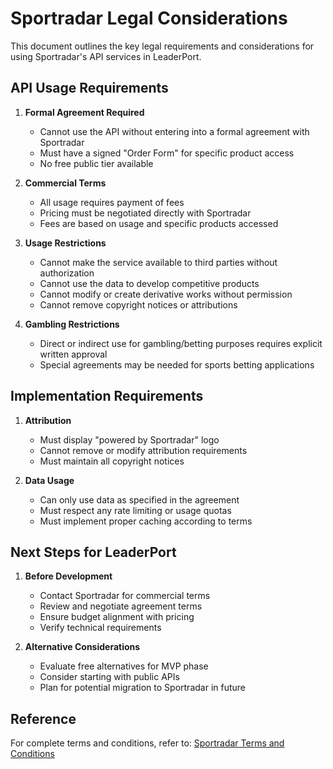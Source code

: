 # Sportradar Legal Considerations

This document outlines the key legal requirements and considerations for using Sportradar's API services in LeaderPort.

## API Usage Requirements

1. **Formal Agreement Required**
   - Cannot use the API without entering into a formal agreement with Sportradar
   - Must have a signed "Order Form" for specific product access
   - No free public tier available

2. **Commercial Terms**
   - All usage requires payment of fees
   - Pricing must be negotiated directly with Sportradar
   - Fees are based on usage and specific products accessed

3. **Usage Restrictions**
   - Cannot make the service available to third parties without authorization
   - Cannot use the data to develop competitive products
   - Cannot modify or create derivative works without permission
   - Cannot remove copyright notices or attributions

4. **Gambling Restrictions**
   - Direct or indirect use for gambling/betting purposes requires explicit written approval
   - Special agreements may be needed for sports betting applications

## Implementation Requirements

1. **Attribution**
   - Must display "powered by Sportradar" logo
   - Cannot remove or modify attribution requirements
   - Must maintain all copyright notices

2. **Data Usage**
   - Can only use data as specified in the agreement
   - Must respect any rate limiting or usage quotas
   - Must implement proper caching according to terms

## Next Steps for LeaderPort

1. **Before Development**
   - Contact Sportradar for commercial terms
   - Review and negotiate agreement terms
   - Ensure budget alignment with pricing
   - Verify technical requirements

2. **Alternative Considerations**
   - Evaluate free alternatives for MVP phase
   - Consider starting with public APIs
   - Plan for potential migration to Sportradar in future

## Reference

For complete terms and conditions, refer to:
[Sportradar Terms and Conditions](https://developer.sportradar.com/sportradar-updates/page/terms-and-conditions)

